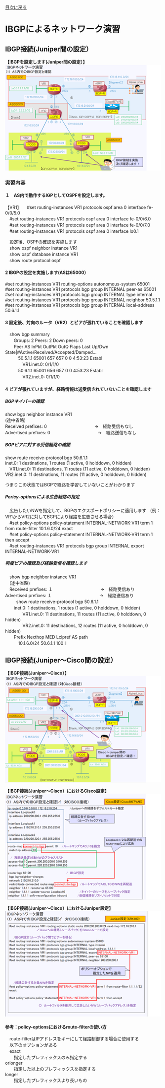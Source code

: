 [目次に戻る](./Junos-BGP-exercises.md) <br>

# IBGPによるネットワーク演習

## IBGP接続(Juniper間の設定）<br>
**【IBGPを設定します(Juniper間の設定）】**<br>
  ![Diagram](./images/ibgp-topology.jpg)<br>

### 実習内容<br>
#### １　AS内で動作するIGPとしてOSPFを設定します。
【VR1】
　#set routing-instances VR1 protocols ospf area 0 interface fe-0/0/5.0<br>
　#set routing-instances VR1 protocols ospf area 0 interface fe-0/0/6.0<br>
　#set routing-instances VR1 protocols ospf area 0 interface fe-0/0/7.0<br>
　#set routing-instances VR1 protocols ospf area 0 interface lo0.1<br>

　設定後、OSPFの確認を実施します<br>
　show ospf neighbor instance VR1<br>
　show ospf database instance VR1<br>
　show route protocol ospf<br>

#### 2 IBGPの設定を実施します(ASは65000）
#set routing-instances VR1 routing-options autonomous-system 65001<br>
#set routing-instances VR1 protocols bgp group INTERNAL peer-as 65001<br>
#set routing-instances VR1 protocols bgp group INTERNAL type internal<br>
#set routing-instances VR1 protocols bgp group INTERNAL neighbor 50.5.1.1<br>
#set routing-instances VR1 protocols bgp group INTERNAL local-address 50.6.1.1<br>


#### 3 設定後、対向のルータ（VR2）とピアが張れていることを確認します
　show bgp summary<br>
　　Groups: 2 Peers: 2 Down peers: 0<br>
　　Peer                     AS      InPkt     OutPkt    OutQ   Flaps Last Up/Dwn State|#Active/Received/Accepted/Damped...<br> 
　　　50.5.1.1              65001        657        657       0       0     4:53:23 Establ<br>
　　　　VR1.inet.0: 0/1/1/0<br>
　　　50.6.1.1              65001        656        657       0       0     4:53:23 Establ<br>
　　　　VR2.inet.0: 0/1/1/0<br>


#### 4 ピアが張れていますが、経路情報は送受信されていないことを確認します
##### BGPネイバーの確認
show bgp neighbor instance VR1<br>
(途中省略)<br>
Received prefixes:            0　　　　　　　　　　　→　経路受信もなし<br>
Advertised prefixes:          0　　　　　　　　　　　→　経路送信もなし<br>

##### BGPピアに対する受信経路の確認
show route receive-protocol bgp 50.6.1.1<br>
inet.0: 1 destinations, 1 routes (1 active, 0 holddown, 0 hidden)<br>
　VR1.inet.0: 11 destinations, 11 routes (11 active, 0 holddown, 0 hidden)<br>
  VR2.inet.0: 11 destinations, 11 routes (11 active, 0 holddown, 0 hidden)<br>

つまりこの状態ではBGPで経路を学習していないことがわかります<br>

##### Poricy-optionsによる広告経路の指定
　広告したいNWを指定して、BGPのエクスポートポリシーに適用します
  （例：VR1からVR2に対してBGPにより経路を広告させる場合）<br>
　#set policy-options policy-statement INTERNAL-NETWORK-VR1 term 1 from route-filter 10.1.6.0/24 exact<br>
　#set policy-options policy-statement INTERNAL-NETWORK-VR1 term 1 then accept<br>
　#set routing-instances VR1 protocols bgp group INTERNAL export INTERNAL-NETWORK-VR1<br>


 ##### 再度ピアの確認及び経路受信を確認します
　show bgp neighbor instance VR1<br>
 　(途中省略)<br>
  　Received prefixes:            １　　　　　　　　　　　→　経路受信あり<br>
    Advertised prefixes:          １　　　　　　　　　　　→　経路送信あり<br>
　
　 show route receive-protocol bgp 50.6.1.1<br>
 　　inet.0: 1 destinations, 1 routes (1 active, 0 holddown, 0 hidden)<br>
　　　　VR1.inet.0: 11 destinations, 11 routes (11 active, 0 holddown, 0 hidden)<br>
　　　　VR2.inet.0: 11 destinations, 12 routes (11 active, 0 holddown, 0 hidden)<br>
  　　Prefix                  Nexthop              MED     Lclpref    AS path<br>
  　　　10.1.6.0/24             50.6.1.1             100        I<br>

## IBGP接続(Juniper～Cisco間の設定）<br>
  **【IBGP接続(Juniper～Cisco）】**<br>
  ![Diagram](./images/ibgp-topology-to-cisco.jpg)<br>

  **【IBGP接続(Juniper～Cisco）におけるCisco設定】**<br>
  ![Diagram](./images/ibgp-topology-to-cisco-cisco-config.jpg)<br>

 
  **【IBGP接続(Juniper～Cisco）におけるJuniper設定】**<br>
  ![Diagram](./images/ibgp-topology-to-cisco-juniper-config.jpg)<br> 


  #### 参考：policy-optionsにおけるroute-filterの使い方
  　route-filterはIPアドレスをキーにして経路制御する場合に使用する<br>
   　以下のオプションがある<br>
    　exact<br>
     　　指定したプレフィックスのみ指定する<br>
      orlonger<br>
      　　指定した以上のプレフィックスを指定する<br>
      longer<br>
      　　指定したプレフィックスより長いもの<br>
        

  

